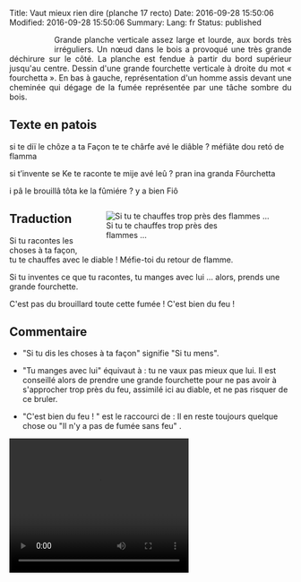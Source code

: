 Title: Vaut mieux rien dire (planche 17 recto)
Date: 2016-09-28 15:50:06
Modified: 2016-09-28 15:50:06
Summary: 
Lang: fr
Status: published


<figure class="image-block" style="float: left;">
  <img alt="" src="{static}/images/planche_17.png">
  <figcaption style="max-width: 268px"></figcaption>
</figure>
<p style="text-align:justify;">Grande planche verticale assez large et lourde, aux bords très irréguliers. Un nœud dans le bois a provoqué une très grande déchirure sur le côté.
La planche est fendue à partir du bord supérieur jusqu'au centre.
Dessin d'une grande fourchette verticale à droite du mot « fourchetta ».
En bas à gauche, représentation d'un homme assis devant une cheminée qui dégage de la fumée représentée par une tâche sombre du bois. </p>

## Texte en patois
si te diï le chôze a ta Façon te te chârfe avé le diâble ? méfiâte dou retó de flamma

si t’invente  se Ke te raconte te mije avé leû ? pran ina granda Fôurchetta

i pâ le brouillâ tôta ke la fûmiére ? y a bien Fiô

<figure class="image-block" style="float: right;">
  <img alt="Si tu te chauffes trop près des flammes ..." src="{static}/images/planche_17_detail_cheminee.png">
  <figcaption style="max-width: 253px">Si tu te chauffes trop près des flammes ...</figcaption>
</figure>



## Traduction
Si tu racontes les choses à ta façon, tu te chauffes avec le diable !  Méfie-toi du retour de flamme.

Si tu inventes ce que tu racontes, tu manges avec lui ...  alors, prends une grande fourchette.

C'est pas du brouillard toute cette fumée !  C'est bien du feu !


## Commentaire
- "Si tu dis les choses à ta façon" signifie "Si tu mens".

- "Tu manges avec lui" équivaut à : tu ne vaux pas mieux que lui.
Il est conseillé alors de prendre une grande fourchette pour ne pas avoir à s'approcher trop près du feu, assimilé ici au diable, et ne pas risquer de ce bruler.
- "C'est bien du feu ! " est le raccourci de : Il en reste toujours quelque chose ou "Il n'y a pas de fumée sans feu" .




<video width="320" height="240" controls>
  <source src="https://d1njpgd0ygatdn.cloudfront.net/video_17.mp4" type="video/mp4">
</video>
